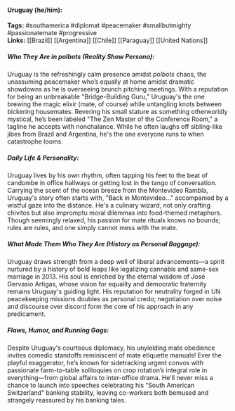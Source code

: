 #### Uruguay (he/him):  
**Tags:** #southamerica #diplomat #peacemaker #smallbutmighty #passionatemate #progressive  
**Links:** [[Brazil]] [[Argentina]] [[Chile]] [[Paraguay]] [[United Nations]]

##### Who They Are in *polbots* (Reality Show Persona):  
Uruguay is the refreshingly calm presence amidst *polbots* chaos, the unassuming peacemaker who’s equally at home amidst dramatic showdowns as he is overseeing brunch pitching meetings. With a reputation for being an unbreakable "Bridge-Building Guru," Uruguay's the one brewing the magic elixir (mate, of course) while untangling knots between bickering housemates. Revering his small stature as something otherworldly mystical, he’s been labeled "The Zen Master of the Conference Room," a tagline he accepts with nonchalance. While he often laughs off sibling-like jibes from Brazil and Argentina, he's the one everyone runs to when catastrophe looms.

##### Daily Life & Personality:  
Uruguay lives by his own rhythm, often tapping his feet to the beat of candombe in office hallways or getting lost in the tango of conversation. Carrying the scent of the ocean breeze from the Montevideo Rambla, Uruguay's story often starts with, "Back in Montevideo…" accompanied by a wistful gaze into the distance. He's a culinary wizard, not only crafting chivitos but also impromptu moral dilemmas into food-themed metaphors. Though seemingly relaxed, his passion for mate rituals knows no bounds; rules are rules, and one simply cannot mess with the mate.

##### What Made Them Who They Are (History as Personal Baggage):  
Uruguay draws strength from a deep well of liberal advancements—a spirit nurtured by a history of bold leaps like legalizing cannabis and same-sex marriage in 2013. His soul is enriched by the eternal wisdom of José Gervasio Artigas, whose vision for equality and democratic fraternity remains Uruguay's guiding light. His reputation for neutrality forged in UN peacekeeping missions doubles as personal credo; negotiation over noise and discourse over discord form the core of his approach in any predicament.

##### Flaws, Humor, and Running Gags:  
Despite Uruguay's courteous diplomacy, his unyielding mate obedience invites comedic standoffs reminiscent of mate etiquette manuals! Ever the playful exaggerator, he’s known for sidetracking urgent convos with passionate farm-to-table soliloquies on crop rotation’s integral role in everything—from global affairs to inter-office drama. He'll never miss a chance to launch into speeches celebrating his “South American Switzerland” banking stability, leaving co-workers both bemused and strangely reassured by his banking tales.